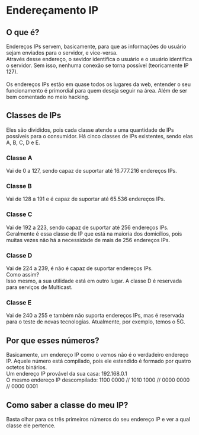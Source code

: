 # Endereçamento IP
## O que é?
Endereços IPs servem, basicamente, para que as informações do usuário sejam enviados para o servidor, e vice-versa.<br>
Através desse endereço, o sevidor identifica o usuário e o usuário identifica o servidor. Sem isso, nenhuma conexão se torna possível (teoricamente IP 127).<br><br>
Os endereços IPs estão em quase todos os lugares da web, entender o seu funcionamento é primordial para quem deseja seguir na área. Além de ser bem comentado no meio hacking.
## Classes de IPs
Eles são divididos, pois cada classe atende a uma quantidade de IPs possíveis para o consumidor.
Há cinco classes de IPs existentes, sendo elas A, B, C, D e E.
### Classe A
Vai de 0 a 127, sendo capaz de suportar até 16.777.216 endereços IPs.
### Classe B
Vai de 128 a 191 e é capaz de suportar até 65.536 endereços IPs.
### Classe C
Vai de 192 a 223, sendo capaz de suportar até 256 endereços IPs. Geralmente é essa classe de IP que está na maioria dos domicílios, pois muitas vezes não há a necessidade de mais de 256 endereços IPs.
### Classe D
Vai de 224 a 239, é não é capaz de suportar endereços IPs.<br>
Como assim?<br>
Isso mesmo, a sua utilidade está em outro lugar. A classe D é reservada para serviços de Multicast.
### Classe E
Vai de 240 a 255 e também não suporta endereços IPs, mas é reservada para o teste de novas tecnologias. Atualmente, por exemplo, temos o 5G.
## Por que esses números?
Basicamente, um endereço IP como o vemos não é o verdadeiro endereço IP. Aquele número está compilado, pois ele estendido é formado por quatro octetos binários.<br>
Um endereço IP provável da sua casa: 192.168.0.1<br>
O mesmo endereço IP descompilado: 1100 0000 // 1010 1000 // 0000 0000 // 0000 0001<br>
## Como saber a classe do meu IP?
Basta olhar para os três primeiros números do seu endereço IP e ver a qual classe ele pertence.
<!--## Como calcular um endereço IP?-->
<!--## Endereços de rede e endereços de host-->


